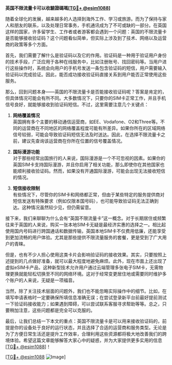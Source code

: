 **英国不限流量卡可以收驗證碼嗎[[TG💪+ @esim1088](https://t.me/s/esim1088)]**

随着全球化的发展，越来越多的人选择到海外工作、学习或旅游。而为了保持与家人和朋友的联系，以及处理日常事务，手机通讯成为了不可或缺的一部分。在英国这样的国家，许多留学生、工作者或者游客都会遇到一个问题：英国的不限流量卡是否能够接收验证码？这个问题看似简单，但实际上涉及到了技术、网络以及运营商的政策等多个方面。

首先，我们需要了解什么是验证码以及它的作用。验证码是一种用于验证用户身份的技术手段，广泛应用于各种在线服务中，比如注册账号、找回密码等。当用户进行这些操作时，系统会向用户的手机号发送一条包含验证码的短信，用户需要输入验证码以完成验证。因此，能否成功接收验证码直接关系到用户能否正常使用这些服务。

那么，回到问题本身——英国的不限流量卡是否能接收验证码呢？答案是肯定的，但具体情况可能会有所不同。大多数情况下，只要你的SIM卡正常工作，并且手机信号良好，就能够接收到验证码短信。不过，这里需要注意几个关键点：

1. **网络覆盖情况**  
   英国拥有多个主要的移动通信运营商，如EE、Vodafone、O2和Three等。不同的运营商在不同地区的网络覆盖程度可能有所差异。如果你所在的区域网络信号较弱，可能会导致验证码短信无法及时送达。因此，在选择不限流量卡之前，建议先查询该运营商在你所在位置的信号覆盖情况。

2. **国际漫游功能**  
   对于那些经常出国旅行的人来说，国际漫游是一个不可忽视的因素。如果你的英国SIM卡支持国际漫游，并且你启用了相关功能，那么即使你在其他国家也能顺利接收验证码。然而，如果没有开通国际漫游，可能会出现无法接收短信的情况。

3. **短信接收限制**  
   有些情况下，尽管你的SIM卡和网络都正常，但由于某些特定的服务提供商对短信发送有特殊要求（例如仅限本国号码），也可能导致验证码无法正确到达。这种情况虽然较少见，但仍需留意。

接下来，我们来聊聊为什么会有“英国不限流量卡”这一概念。对于长期居住或频繁往来于英国的人来说，购买一张本地SIM卡无疑是最经济实惠的选择之一。相比起使用国内号码进行跨国通话和数据传输，英国本地SIM卡不仅费用低廉，还能享受到更加流畅的用户体验。尤其是那些提供不限流量服务的套餐，更是受到了广大用户的青睐。

但是，也有不少人担心使用这类卡片会影响验证码的接收效果。其实，只要按照上述提到的几点做好准备，就可以最大程度地避免麻烦。此外，现在市面上还出现了虚拟eSIM卡产品，这种新型技术允许用户通过云端管理多张电子SIM卡，无需物理更换就能轻松切换至不同的网络环境。这对于经常变更居住地或需要同时维护多个账户的人来说，无疑是一项福音。

当然，除了关注技术层面的问题外，我们也不能忽略实际操作中的细节。比如，在填写申请表格时一定要确保所填信息准确无误；在尝试登录新平台前最好提前测试一下验证码接收能力；如果遇到障碍，可以尝试联系客服寻求帮助等等。总之，只要稍加注意，这些问题都是完全可以克服的。

最后，让我们总结一下本文的重点：英国不限流量卡是可以用来接收验证码的，前提是你的设备处于良好的运行状态，并且选择了合适的运营商和服务类型。无论是为了方便日常生活还是提升工作效率，合理利用这些资源都将极大地改善我们的跨境体验。希望这篇文章能够解答大家心中的疑惑，并为大家提供更多实用的信息[[TG💪+ @esim1088](https://t.me/s/esim1088)]！

[[TG💪+ @esim1088](https://t.me/s/esim1088) ![Image](https://i.postimg.cc/4NQfJmqS/Snipaste-2025-05-13-00-14-12.png)]